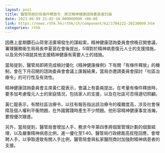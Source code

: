 ```yaml
---
layout: post
title: 醫管局檢討有條件釋放令　將交精神健康諮詢委員會討論
date: 2023-06-09 21:02:10.000000000 +08:00
link: https://news.rthk.hk/rthk/ch/component/k2/1704222-20230609.htm
categories: rthk
---
```


因應上星期鑽石山荷里活廣場發生的謀殺案，精神健康諮詢委員會傍晚召開會議，署理醫務衞生局局長李夏茵在會後提出，5項對於精神病患復元人士的支援措施，以及另外5項就其他支援精神健康有需要人士的措施。

當局提到，醫管局即將完成檢討優化《精神健康條例》下有關「有條件釋放」的機制，會在下月召開的諮詢委員會會議上匯報結果，當局亦邀請委員會探討「社區治療令」的可行性及有效性。

精神健康諮詢委員會主席黃仁龍表示，會議上有委員提出，在考量有條件釋放時，要多加考慮復元人士的家庭情況，包括家人的支援，以及在社區可否得適切照顧。

黃仁龍表示，有關社區治療令，以往有報告指出該治療令的複雜度高，涉及社會保障及個人權利平衡問題，在外國實踐時產生不少問題。他形容精神健康事宜浩瀚，要按優次跟進。

另外，當局提到，醫管局會增加人手，務求今年第四季將個案管理計劃的個案經理，以及嚴重精神病患比例，進一優化至1:40。醫管局行政總裁高拔陞回應，會增聘人手，以爭取達致有關人手比例，醫管局會與私家醫院商討加強對精神病患者的支援。
